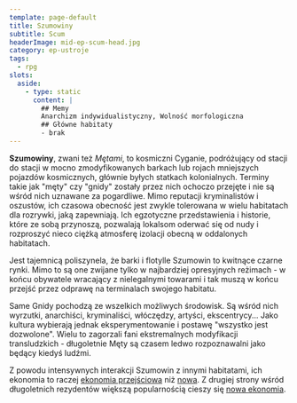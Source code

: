```yaml
---
template: page-default
title: Szumowiny
subtitle: Scum
headerImage: mid-ep-scum-head.jpg
category: ep-ustroje
tags:
  - rpg
slots:
  aside:
    - type: static
      content: |
        ## Memy
        Anarchizm indywidualistyczny, Wolność morfologiczna
        ## Główne habitaty
        - brak
---
```

**Szumowiny**, zwani też _Mętami_, to kosmiczni Cyganie, podróżujący od stacji do stacji w mocno zmodyfikowanych barkach lub rojach mniejszych pojazdów kosmicznych, głównie byłych statkach kolonialnych. Terminy takie jak "męty" czy "gnidy" zostały przez nich ochoczo przejęte i nie są wśród nich uznawane za pogardliwe. Mimo reputacji kryminalistów i oszustów, ich czasowa obecność jest zwykle tolerowana w wielu habitatach dla rozrywki, jaką zapewniają. Ich egzotyczne przedstawienia i historie, które ze sobą przynoszą, pozwalają lokalsom oderwać się od nudy i rozproszyć nieco ciężką atmosferę izolacji obecną w oddalonych habitatach.

Jest tajemnicą poliszynela, że barki i flotylle Szumowin to kwitnące czarne rynki. Mimo to są one zwijane tylko w najbardziej opresyjnych reżimach - w końcu obywatele wracający z nielegalnymi towarami i tak muszą w końcu przejść przez odprawę na terminalach swojego habitatu.

Same Gnidy pochodzą ze wszelkich możliwych środowisk. Są wśród nich wyrzutki, anarchiści, kryminaliści, włóczędzy, artyści, ekscentrycy... Jako kultura wybierają jednak eksperymentowanie i postawę "wszystko jest dozwolone". Wielu to zagorzali fani ekstremalnych modyfikacji transludzkich - długoletnie Męty są czasem ledwo rozpoznawalni jako będący kiedyś ludźmi.

Z powodu intensywnych interakcji Szumowin z innymi habitatami, ich ekonomia to raczej [ekonomia przejściowa](#) niż [nowa](Nowa+ekonomia "Nowa ekonomia"). Z drugiej strony wśród długoletnich rezydentów większą popularnością cieszy się [nowa ekonomia](Nowa+ekonomia "Nowa ekonomia").
